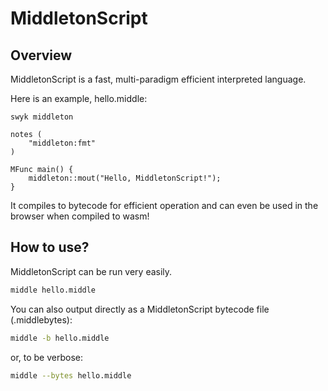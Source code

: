 # MiddletonScript

## Overview

MiddletonScript is a fast, multi-paradigm efficient interpreted language.

Here is an example, hello.middle:
```middle
swyk middleton

notes (
    "middleton:fmt"
)

MFunc main() {
    middleton::mout("Hello, MiddletonScript!");
}
```
It compiles to bytecode for efficient operation and can even be used in the browser when compiled to wasm!

## How to use?

MiddletonScript can be run very easily.

```sh
middle hello.middle
```

You can also output directly as a MiddletonScript bytecode file (.middlebytes):
```sh
middle -b hello.middle
```

or, to be verbose:

```sh
middle --bytes hello.middle
```
